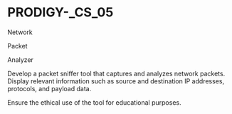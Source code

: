 # PRODIGY-_CS_05
Network

Packet

Analyzer

Develop a packet sniffer tool that captures and analyzes network packets. Display relevant information such as source and destination IP addresses, protocols, and payload data.

Ensure the ethical use of the tool for educational purposes.
